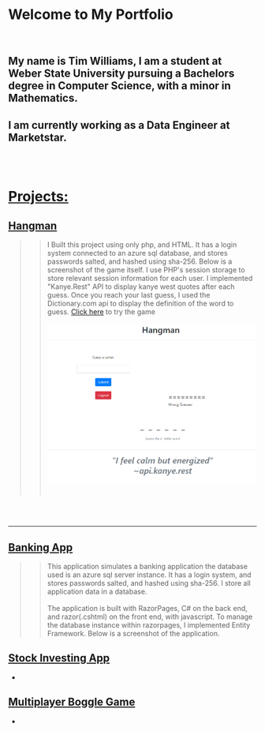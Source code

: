 # Welcome to My Portfolio
<br/>

## My name is Tim Williams, I am a student at Weber State University pursuing a Bachelors degree in Computer Science, with a minor in Mathematics. 
## I am currently working as a Data Engineer at Marketstar.
<br/> <br/>
# <u>Projects:</u>

## [Hangman](https://github.com/timw5/sliceofbread.epizy)
>>I Built this project using only php, and HTML. It has a login system connected to an azure sql database, and stores passwords salted, and hashed using sha-256. Below is a screenshot of the game itself. I use PHP's session storage to store relevant session information for each user. I implemented "Kanye.Rest" API to display kanye west quotes after each guess. Once you reach your last guess, I used the Dictionary.com api to display the definition of the word to guess.
[Click here](https://sliceofbread.epizy.com/Hangman/Login.php) to try the game
<br><br/>
![Hangman](/Assets/Hangman.png)
<br><br/>
>>
<br><br/>
<hr>

## [Banking App](https://github.com/timw5/BankingApp)
>> This application simulates a banking application the database used is an azure sql server instance. It has a login system, and stores passwords salted, and hashed using sha-256. I store all application data in a database.<br><br/>
>>The application is built with RazorPages, C# on the back end, and razor(.cshtml) on the front end, with javascript. To manage the database instance within razorpages, I implemented Entity Framework. Below is a screenshot of the application. 




## [Stock Investing App](https://github.com/timw5/StockTradingApp)
- 

## [Multiplayer Boggle Game](https://github.com/timw5/Boggle)
- 




